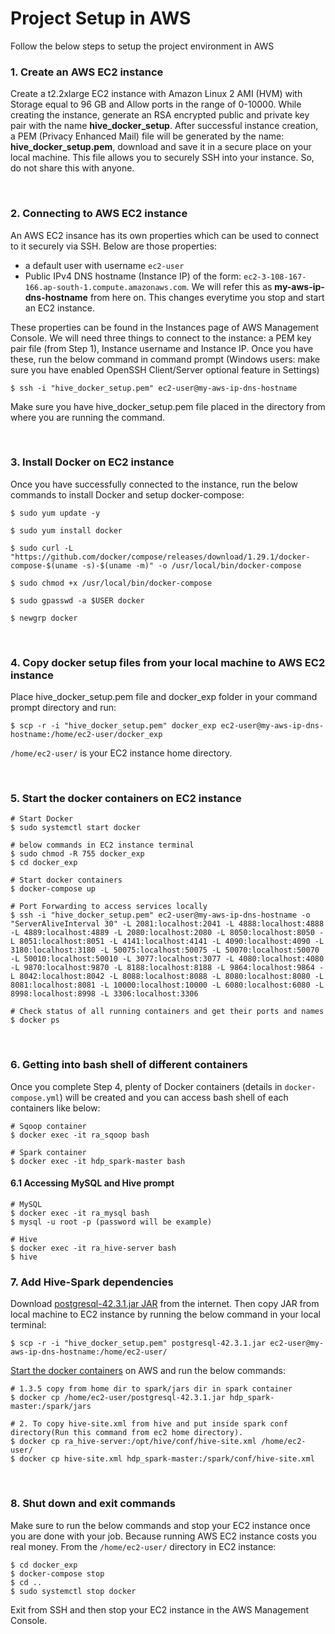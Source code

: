 # Project Setup in AWS

Follow the below steps to setup the project environment in AWS

### 1. Create an AWS EC2 instance
Create a t2.2xlarge EC2 instance with Amazon Linux 2 AMI (HVM) with Storage equal to 96 GB and Allow ports in the range of 0-10000. While creating the instance, generate an RSA encrypted public and private key pair with the name __hive_docker_setup__. After successful instance creation, a PEM (Privacy Enhanced Mail) file will be generated by the name: **hive_docker_setup.pem**, download and save it in a secure place on your local machine. This file allows you to securely SSH into your instance. So, do not share this with anyone.  

<br />

### 2. Connecting to AWS EC2 instance
An AWS EC2 insance has its own properties which can be used to connect to it securely via SSH. Below are those properties:
- a default user with username `ec2-user`
- Public IPv4 DNS hostname (Instance IP) of the form: `ec2-3-108-167-166.ap-south-1.compute.amazonaws.com`. We will refer this as **my-aws-ip-dns-hostname** from here on. This changes everytime you stop and start an EC2 instance. 

These properties can be found in the Instances page of AWS Management Console. We will need three things to connect to the instance: a PEM key pair file (from Step 1), Instance username and Instance IP. Once you have these, run the below command in command prompt (Windows users: make sure you have enabled OpenSSH Client/Server optional feature in Settings)

```
$ ssh -i "hive_docker_setup.pem" ec2-user@my-aws-ip-dns-hostname
```

Make sure you have hive_docker_setup.pem file placed in the directory from where you are running the command.

<br />

### 3. Install Docker on EC2 instance
Once you have successfully connected to the instance, run the below commands to install Docker and setup docker-compose:
```
$ sudo yum update -y

$ sudo yum install docker

$ sudo curl -L "https://github.com/docker/compose/releases/download/1.29.1/docker-compose-$(uname -s)-$(uname -m)" -o /usr/local/bin/docker-compose

$ sudo chmod +x /usr/local/bin/docker-compose

$ sudo gpasswd -a $USER docker

$ newgrp docker
```

<br />

### 4. Copy docker setup files from your local machine to AWS EC2 instance
Place hive_docker_setup.pem file and docker_exp folder in your command prompt directory and run:

```
$ scp -r -i "hive_docker_setup.pem" docker_exp ec2-user@my-aws-ip-dns-hostname:/home/ec2-user/docker_exp
```

```/home/ec2-user/``` is your EC2 instance home directory.

<br />

### 5. Start the docker containers on EC2 instance

```
# Start Docker
$ sudo systemctl start docker

# below commands in EC2 instance terminal
$ sudo chmod -R 755 docker_exp
$ cd docker_exp

# Start docker containers
$ docker-compose up

# Port Forwarding to access services locally
$ ssh -i "hive_docker_setup.pem" ec2-user@my-aws-ip-dns-hostname -o "ServerAliveInterval 30" -L 2081:localhost:2041 -L 4888:localhost:4888 -L 4889:localhost:4889 -L 2080:localhost:2080 -L 8050:localhost:8050 -L 8051:localhost:8051 -L 4141:localhost:4141 -L 4090:localhost:4090 -L 3180:localhost:3180 -L 50075:localhost:50075 -L 50070:localhost:50070 -L 50010:localhost:50010 -L 3077:localhost:3077 -L 4080:localhost:4080 -L 9870:localhost:9870 -L 8188:localhost:8188 -L 9864:localhost:9864 -L 8042:localhost:8042 -L 8088:localhost:8088 -L 8080:localhost:8080 -L 8081:localhost:8081 -L 10000:localhost:10000 -L 6080:localhost:6080 -L 8998:localhost:8998 -L 3306:localhost:3306

# Check status of all running containers and get their ports and names
$ docker ps
```

<br />

### 6. Getting into bash shell of different containers
Once you complete Step 4, plenty of Docker containers (details in ```docker-compose.yml```) will be created and you can access bash shell of each containers like below:

```
# Sqoop container
$ docker exec -it ra_sqoop bash

# Spark container
$ docker exec -it hdp_spark-master bash
```

#### 6.1 Accessing MySQL and Hive prompt

```
# MySQL
$ docker exec -it ra_mysql bash
$ mysql -u root -p (password will be example)

# Hive
$ docker exec -it ra_hive-server bash
$ hive
```

### 7. Add Hive-Spark dependencies
Download [postgresql-42.3.1.jar JAR](https://jdbc.postgresql.org/download/postgresql-42.3.1.jar) from the internet. Then copy JAR from local machine to EC2 instance by running the below command in your local terminal:

```
$ scp -r -i "hive_docker_setup.pem" postgresql-42.3.1.jar ec2-user@my-aws-ip-dns-hostname:/home/ec2-user/
```

[Start the docker containers](#5-start-the-docker-containers-on-ec2-instance) on AWS and run the below commands:

```
# 1.3.5 copy from home dir to spark/jars dir in spark container
$ docker cp /home/ec2-user/postgresql-42.3.1.jar hdp_spark-master:/spark/jars

# 2. To copy hive-site.xml from hive and put inside spark conf directory(Run this command from ec2 home directory).
$ docker cp ra_hive-server:/opt/hive/conf/hive-site.xml /home/ec2-user/
$ docker cp hive-site.xml hdp_spark-master:/spark/conf/hive-site.xml
```

<br />

### 8. Shut down and exit commands
Make sure to run the below commands and stop your EC2 instance once you are done with your job. Because running AWS EC2 instance costs you real money.
From the ```/home/ec2-user/``` directory in EC2 instance:

```
$ cd docker_exp
$ docker-compose stop
$ cd ..
$ sudo systemctl stop docker
```

Exit from SSH and then stop your EC2 instance in the AWS Management Console.
